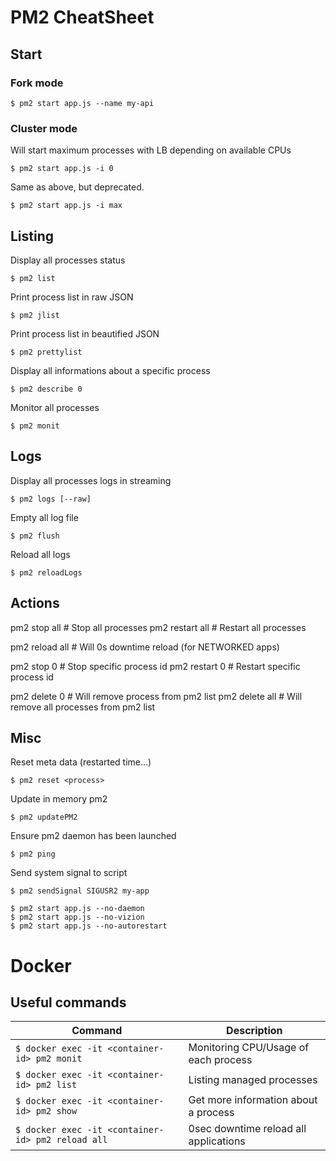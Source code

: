 # PM2 CheatSheet
## Start
### Fork mode

```
$ pm2 start app.js --name my-api
```

### Cluster mode
Will start maximum processes with LB depending on available CPUs

```
$ pm2 start app.js -i 0

```

Same as above, but deprecated.

```
$ pm2 start app.js -i max
```

## Listing

Display all processes status

```
$ pm2 list
```

Print process list in raw JSON

```
$ pm2 jlist 
```

Print process list in beautified JSON

```
$ pm2 prettylist
```

Display all informations about a specific process

```
$ pm2 describe 0
```

Monitor all processes

```
$ pm2 monit
```

## Logs

Display all processes logs in streaming

```
$ pm2 logs [--raw]
```

Empty all log file

```
$ pm2 flush

```

Reload all logs

```
$ pm2 reloadLogs
```

## Actions

pm2 stop all           # Stop all processes
pm2 restart all        # Restart all processes

pm2 reload all         # Will 0s downtime reload (for NETWORKED apps)

pm2 stop 0             # Stop specific process id
pm2 restart 0          # Restart specific process id

pm2 delete 0           # Will remove process from pm2 list
pm2 delete all         # Will remove all processes from pm2 list

## Misc
Reset meta data (restarted time...)

`$ pm2 reset <process>`    

Update in memory pm2

```
$ pm2 updatePM2
```

Ensure pm2 daemon has been launched

```
$ pm2 ping
```

Send system signal to script

```
$ pm2 sendSignal SIGUSR2 my-app

```

```
$ pm2 start app.js --no-daemon
$ pm2 start app.js --no-vizion
$ pm2 start app.js --no-autorestart
```

# Docker
## Useful commands

Command | Description
--------|------------
```$ docker exec -it <container-id> pm2 monit``` | Monitoring CPU/Usage of each process
```$ docker exec -it <container-id> pm2 list``` | Listing managed processes
```$ docker exec -it <container-id> pm2 show``` | Get more information about a process
```$ docker exec -it <container-id> pm2 reload all``` | 0sec downtime reload all applications